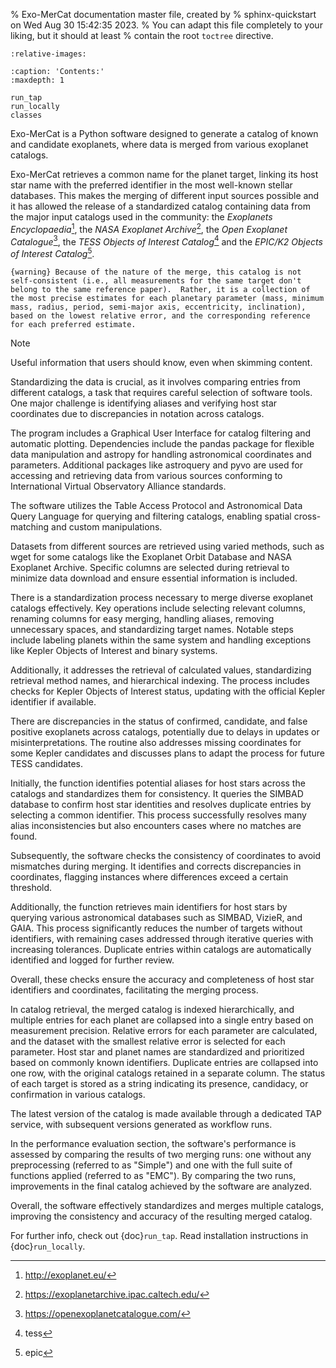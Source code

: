 % Exo-MerCat documentation master file, created by
% sphinx-quickstart on Wed Aug 30 15:42:35 2023.
% You can adapt this file completely to your liking, but it should at least
% contain the root `toctree` directive.



```{include} ../../README.md
:relative-images:
```


```{toctree}
:caption: 'Contents:'
:maxdepth: 1

run_tap
run_locally
classes

```

Exo-MerCat is a Python software designed to generate a catalog of known and candidate exoplanets, where data is merged from various exoplanet catalogs. 

Exo-MerCat retrieves a common name for the planet target, linking its host star name with the preferred identifier in the most well-known stellar databases. This makes the merging of different input sources possible and it has allowed the release of a standardized catalog containing data from the major input catalogs used in the community: the *Exoplanets Encyclopaedia*[^1], the *NASA Exoplanet Archive*[^2], the *Open Exoplanet Catalogue*[^3], the *TESS Objects of Interest Catalog*[^4] and the *EPIC/K2 Objects of Interest Catalog*[^5].

``{warning}
    Because of the nature of the merge, this catalog is not self-consistent (i.e., all measurements for the same target don't belong to the same reference paper). 
    Rather, it is a collection of the most precise estimates for each planetary parameter (mass, minimum mass, radius, period, semi-major axis, eccentricity, inclination), based on the lowest relative error, and the corresponding reference for each preferred estimate. 
``
> [!NOTE]
> Useful information that users should know, even when skimming content.


[^1]:http://exoplanet.eu/ 
[^2]:https://exoplanetarchive.ipac.caltech.edu/
[^3]:https://openexoplanetcatalogue.com/ 
[^4]:tess
[^5]:epic


Standardizing the data is crucial, as it involves comparing entries from different catalogs, a task that requires careful selection of software tools. One major challenge is identifying aliases and verifying host star coordinates due to discrepancies in notation across catalogs.

The program includes a Graphical User Interface for catalog filtering and automatic plotting. Dependencies include the pandas package for flexible data manipulation and astropy for handling astronomical coordinates and parameters. Additional packages like astroquery and pyvo are used for accessing and retrieving data from various sources conforming to International Virtual Observatory Alliance standards.

The software utilizes the Table Access Protocol and Astronomical Data Query Language for querying and filtering catalogs, enabling spatial cross-matching and custom manipulations.

Datasets from different sources are retrieved using varied methods, such as wget for some catalogs like the Exoplanet Orbit Database and NASA Exoplanet Archive. Specific columns are selected during retrieval to minimize data download and ensure essential information is included.

There is a standardization process necessary to merge diverse exoplanet catalogs effectively. Key operations include selecting relevant columns, renaming columns for easy merging, handling aliases, removing unnecessary spaces, and standardizing target names. Notable steps include labeling planets within the same system and handling exceptions like Kepler Objects of Interest and binary systems.

Additionally, it addresses the retrieval of calculated values, standardizing retrieval method names, and hierarchical indexing. The process includes checks for Kepler Objects of Interest status, updating with the official Kepler identifier if available.

There are discrepancies in the status of confirmed, candidate, and false positive exoplanets across catalogs, potentially due to delays in updates or misinterpretations. The routine also addresses missing coordinates for some Kepler candidates and discusses plans to adapt the process for future TESS candidates.


Initially, the function identifies potential aliases for host stars across the catalogs and standardizes them for consistency. It queries the SIMBAD database to confirm host star identities and resolves duplicate entries by selecting a common identifier. This process successfully resolves many alias inconsistencies but also encounters cases where no matches are found.

Subsequently, the software checks the consistency of coordinates to avoid mismatches during merging. It identifies and corrects discrepancies in coordinates, flagging instances where differences exceed a certain threshold.

Additionally, the function retrieves main identifiers for host stars by querying various astronomical databases such as SIMBAD, VizieR, and GAIA. This process significantly reduces the number of targets without identifiers, with remaining cases addressed through iterative queries with increasing tolerances. Duplicate entries within catalogs are automatically identified and logged for further review.

Overall, these checks ensure the accuracy and completeness of host star identifiers and coordinates, facilitating the merging process.

In catalog retrieval, the merged catalog is indexed hierarchically, and multiple entries for each planet are collapsed into a single entry based on measurement precision. Relative errors for each parameter are calculated, and the dataset with the smallest relative error is selected for each parameter. Host star and planet names are standardized and prioritized based on commonly known identifiers. Duplicate entries are collapsed into one row, with the original catalogs retained in a separate column. The status of each target is stored as a string indicating its presence, candidacy, or confirmation in various catalogs.

The latest version of the catalog is made available through a dedicated TAP service, with subsequent versions generated as workflow runs.

In the performance evaluation section, the software's performance is assessed by comparing the results of two merging runs: one without any preprocessing (referred to as "Simple") and one with the full suite of functions applied (referred to as "EMC"). By comparing the two runs, improvements in the final catalog achieved by the software are analyzed.

Overall, the software effectively standardizes and merges multiple catalogs, improving the consistency and accuracy of the resulting merged catalog.




For further info, check out {doc}`run_tap`. Read installation instructions in {doc}`run_locally`.
